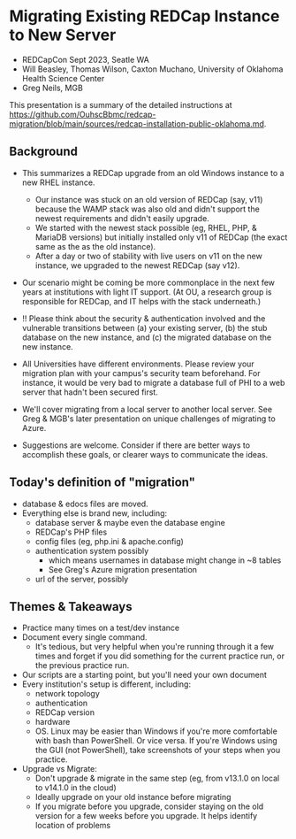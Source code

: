 Migrating Existing REDCap Instance to New Server
=====================

* REDCapCon Sept 2023, Seatle WA
* Will Beasley, Thomas Wilson, Caxton Muchano, University of Oklahoma Health Science Center
* Greg Neils, MGB

This presentation is a summary of the detailed instructions at
<https://github.com/OuhscBbmc/redcap-migration/blob/main/sources/redcap-installation-public-oklahoma.md>.

Background
-------------------

* This summarizes a REDCap upgrade from an old Windows instance to a new RHEL instance.

  * Our instance was stuck on an old version of REDCap (say, v11)
    because the WAMP stack was also old and
    didn't support the newest requirements and didn't easily upgrade.
  * We started with the newest stack possible (eg, RHEL, PHP, & MariaDB versions)
    but initially installed only v11 of REDCap (the exact same as the as the old instance).
  * After a day or two of stability with live users on v11 on the new instance,
    we upgraded to the newest REDCap (say v12).

* Our scenario might be coming be more commonplace in the next few years
  at institutions with light IT support.
  (At OU, a research group is responsible for REDCap,
  and IT helps with the stack underneath.)

* !! Please think about the security & authentication involved and the vulnerable transitions between
  (a) your existing server,
  (b) the stub database on the new instance, and
  (c) the migrated database on the new instance.

* All Universities have different environments.
  Please review your migration plan with your campus's security team beforehand.
  For instance,
  it would be very bad to migrate a database full of PHI to a web server that hadn't been secured first.

* We'll cover migrating from a local server to another local server.
  See Greg & MGB's later presentation on unique challenges of migrating to Azure.

* Suggestions are welcome.
  Consider if there are better ways to accomplish these goals,
  or clearer ways to communicate the ideas.

Today's definition of "migration"
---------

* database & edocs files are moved.
* Everything else is brand new, including:
  * database server & maybe even the database engine
  * REDCap's PHP files
  * config files (eg, php.ini & apache.config)
  * authentication system possibly
    * which means usernames in database might change in ~8 tables
    * See Greg's Azure migration presentation
  * url of the server, possibly

Themes & Takeaways
-------------

* Practice many times on a test/dev instance
* Document every single command.
  * It's tedious, but very helpful when you're running through it a few times
    and forget if you did something for the current practice run, or the previous practice run.
* Our scripts are a starting point, but you'll need your own document
* Every institution's setup is different, including:
  * network topology
  * authentication
  * REDCap version
  * hardware
  * OS.
    Linux may be easier than Windows if you're more comfortable with bash than PowerShell.
    Or vice versa.
    If you're Windows using the GUI (not PowerShell), take screenshots of your steps when you practice.
* Upgrade vs Migrate:
  * Don't upgrade & migrate in the same step (eg, from v13.1.0 on local to v14.1.0 in the cloud)
  * Ideally upgrade on your old instance before migrating
  * If you migrate before you upgrade, consider staying on the old version for a few weeks before you upgrade.  It helps identify location of problems
